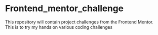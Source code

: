 # Frontend_mentor_challenge
This repository will contain project challenges from the Frontend Mentor. This is to try my hands on various coding challenges
